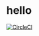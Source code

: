 # hello
[![CircleCI](https://dl.circleci.com/status-badge/img/gh/DRMagdySalem/hello/tree/main.svg?style=svg)](https://dl.circleci.com/status-badge/redirect/gh/DRMagdySalem/hello/tree/main)